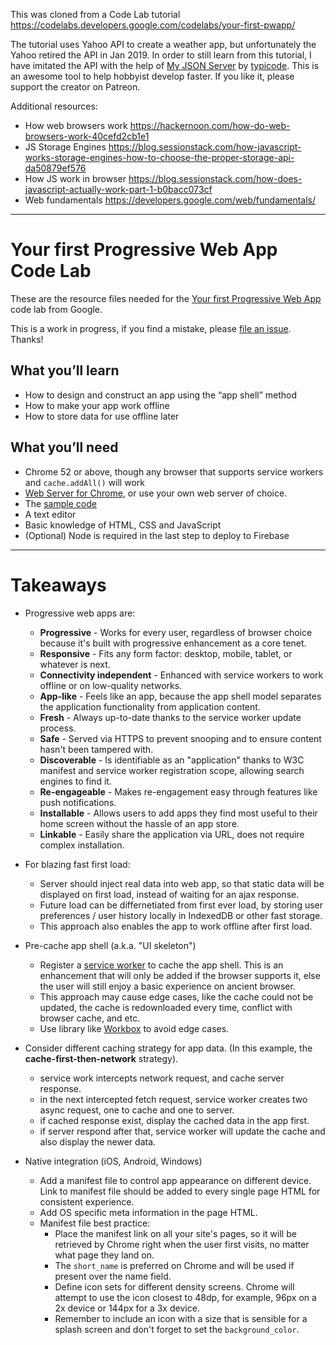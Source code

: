 This was cloned from a Code Lab tutorial https://codelabs.developers.google.com/codelabs/your-first-pwapp/

The tutorial uses Yahoo API to create a weather app, but unfortunately the Yahoo retired the API in Jan 2019. In order to still learn from this tutorial, I have imitated the API with the help of [My JSON Server](https://my-json-server.typicode.com/) by [typicode](https://github.com/typicode). This is an awesome tool to help hobbyist develop faster. If you like it, please support the creator on Patreon.

Additional resources:

- How web browsers work https://hackernoon.com/how-do-web-browsers-work-40cefd2cb1e1
- JS Storage Engines https://blog.sessionstack.com/how-javascript-works-storage-engines-how-to-choose-the-proper-storage-api-da50879ef576
- How JS work in browser https://blog.sessionstack.com/how-does-javascript-actually-work-part-1-b0bacc073cf
- Web fundamentals https://developers.google.com/web/fundamentals/

---
# Your first Progressive Web App Code Lab

These are the resource files needed for the [Your first Progressive Web App](https://codelabs.developers.google.com/codelabs/your-first-pwapp/)
code lab from Google.

This is a work in progress, if you find a mistake, please [file an issue](https://github.com/googlecodelabs/your-first-pwapp/issues). Thanks!

## What you’ll learn
* How to design and construct an app using the “app shell” method
* How to make your app work offline
* How to store data for use offline later

## What you’ll need
* Chrome 52 or above, though any browser that supports service workers and `cache.addAll()` will work
* [Web Server for Chrome](https://chrome.google.com/webstore/detail/web-server-for-chrome/ofhbbkphhbklhfoeikjpcbhemlocgigb), or use your own web server of choice.
* The [sample code](https://github.com/googlecodelabs/your-first-pwapp/archive/master.zip)
* A text editor
* Basic knowledge of HTML, CSS and JavaScript
* (Optional) Node is required in the last step to deploy to Firebase

---
# Takeaways

- Progressive web apps are:
  - **Progressive** - Works for every user, regardless of browser choice because it's built with progressive enhancement as a core tenet.
  - **Responsive** - Fits any form factor: desktop, mobile, tablet, or whatever is next.
  - **Connectivity independent** - Enhanced with service workers to work offline or on low-quality networks.
  - **App-like** - Feels like an app, because the app shell model separates the application functionality from application content.
  - **Fresh** - Always up-to-date thanks to the service worker update process.
  - **Safe** - Served via HTTPS to prevent snooping and to ensure content hasn't been tampered with.
  - **Discoverable** - Is identifiable as an "application" thanks to W3C manifest and service worker registration scope, allowing search engines to find it.
  - **Re-engageable** - Makes re-engagement easy through features like push notifications.
  - **Installable** - Allows users to add apps they find most useful to their home screen without the hassle of an app store.
  - **Linkable** - Easily share the application via URL, does not require complex installation.

- For blazing fast first load:
  - Server should inject real data into web app, so that static data will be displayed on first load, instead of waiting for an ajax response.
  - Future load can be differnetiated from first ever load, by storing user preferences / user history locally in IndexedDB or other fast storage.
  - This approach also enables the app to work offline after first load.

- Pre-cache app shell (a.k.a. "UI skeleton")
  - Register a [service worker](https://developers.google.com/web/fundamentals/primers/service-workers/) to cache the app shell. This is an enhancement that will only be added if the browser supports it, else the user will still enjoy a basic experience on ancient browser.
  - This approach may cause edge cases, like the cache could not be updated, the cache is redownloaded every time, conflict with browser cache, and etc.
  - Use library like [Workbox](https://developers.google.com/web/tools/workbox/) to avoid edge cases.

- Consider different caching strategy for app data. (In this example, the **cache-first-then-network** strategy).
  - service work intercepts network request, and cache server response.
  - in the next intercepted fetch request, service worker creates two async request, one to cache and one to server.
  - if cached response exist, display the cached data in the app first.
  - if server respond after that, service worker will update the cache and also display the newer data.
  
- Native integration (iOS, Android, Windows)
  - Add a manifest file to control app appearance on different device. Link to manifest file should be added to every single page HTML for consistent experience.
  - Add OS specific meta information in the page HTML.
  - Manifest file best practice:
    - Place the manifest link on all your site's pages, so it will be retrieved by Chrome right when the user first visits, no matter what page they land on.
    - The `short_name` is preferred on Chrome and will be used if present over the name field.
    - Define icon sets for different density screens. Chrome will attempt to use the icon closest to 48dp, for example, 96px on a 2x device or 144px for a 3x device.
    - Remember to include an icon with a size that is sensible for a splash screen and don't forget to set the `background_color`.
